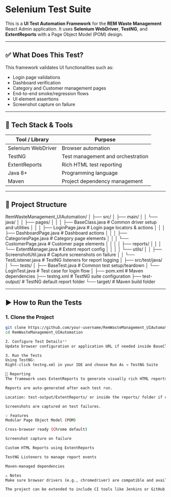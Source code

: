 # Selenium Test Suite

This is a **UI Test Automation Framework** for the **REM Waste Management** React Admin application. It uses **Selenium WebDriver**, **TestNG**, and **ExtentReports** with a Page Object Model (POM) design.

---

## ✅ What Does This Test?

This framework validates UI functionalities such as:

- Login page validations
- Dashboard verification
- Category and Customer management pages
- End-to-end smoke/regression flows
- UI element assertions
- Screenshot capture on failure

---

## 🧰 Tech Stack & Tools

| Tool / Library       | Purpose                                   |
|----------------------|--------------------------------------------|
| Selenium WebDriver   | Browser automation                         |
| TestNG               | Test management and orchestration          |
| ExtentReports        | Rich HTML test reporting                   |
| Java 8+              | Programming language                       |
| Maven                | Project dependency management              |

---

## 📂 Project Structure
RemWasteManagement_UIAutomation/
│
├── src/
│ ├── main/
│ │ └── java/
│ │ ├── pages/
│ │ │ ├── BaseClass.java # Common driver setup and utilities
│ │ │ ├── LoginPage.java # Login page locators & actions
│ │ │ ├── DashboardPage.java # Dashboard actions
│ │ │ ├── CategoriesPage.java # Category page elements
│ │ │ └── CustomerPage.java # Customer page elements
│ │
│ │ ├── reports/
│ │ │ └── ExtentManager.java # Extent report config
│ │
│ │ └── utils/
│ │ ├── ScreenshotUtil.java # Capture screenshots on failure
│ │ └── TestListener.java # TestNG listeners for report logging
│
├── src/test/java/
│ └── tests/
│ ├── BaseTest.java # Common test setup/teardown
│ └── LoginTest.java # Test case for login flow
│
├── pom.xml # Maven dependencies
├── testng.xml # TestNG suite configuration
├── test-output/ # TestNG default report folder
└── target/ # Maven build folder


---

## ▶️ How to Run the Tests

### 1. Clone the Project

```bash
git clone https://github.com/your-username/RemWasteManagement_UIAutomation.git
cd RemWasteManagement_UIAutomation

2. Configure Test Details**
Update browser configuration or application URL if needed inside BaseClass.java.

3. Run the Tests
Using TestNG:
Right-click testng.xml in your IDE and choose Run As → TestNG Suite

🧪 Reporting
The framework uses ExtentReports to generate visually rich HTML reports.

Reports are auto-generated after each test run.

Location: test-output/ExtentReports/ or inside the reports/ folder if configured there.

Screenshots are captured on test failures.

💡 Features
Modular Page Object Model (POM)

Cross-browser ready (Chrome default)

Screenshot capture on failure

Custom HTML Reports using ExtentReports

TestNG Listeners to manage report events

Maven-managed dependencies

⚠️ Notes
Make sure browser drivers (e.g., chromedriver) are compatible and available on your system path.

The project can be extended to include CI tools like Jenkins or GitHub Actions for continuous integration.

